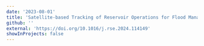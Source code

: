 ```yaml
---
date: '2023-08-01'
title: 'Satellite-based Tracking of Reservoir Operations for Flood Management during the 2018 Extreme Weather Event in Kerala, India'
github: ''
external: 'https://doi.org/10.1016/j.rse.2024.114149'
showInProjects: false
---
```

